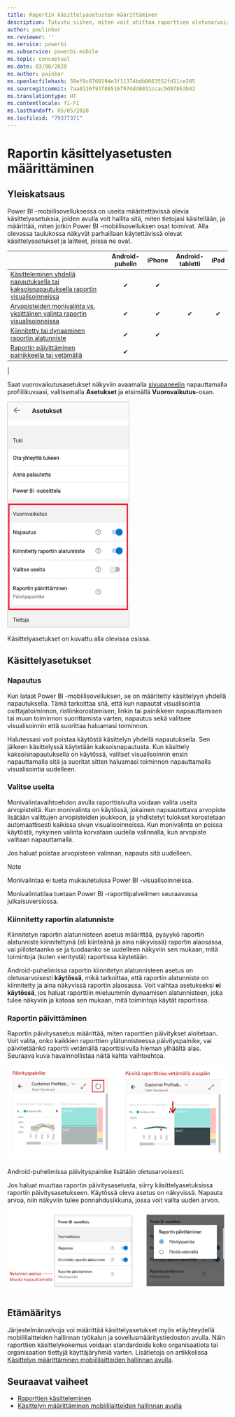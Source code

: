 ```yaml
---
title: Raportin käsittelyasetusten määrittäminen
description: Tutustu siihen, miten voit ohittaa raporttien oletusarvoiset käsittelyasetukset.
author: paulinbar
ms.reviewer: ''
ms.service: powerbi
ms.subservice: powerbi-mobile
ms.topic: conceptual
ms.date: 03/08/2020
ms.author: painbar
ms.openlocfilehash: 58ef9c6760194e3f11374bdb0663552fd11ce285
ms.sourcegitcommit: 7aa0136f93f88516f97ddd8031ccac5d07863b92
ms.translationtype: HT
ms.contentlocale: fi-FI
ms.lasthandoff: 05/05/2020
ms.locfileid: "79377371"
---
```

# <a name="configure-report-interaction-settings"></a>Raportin käsittelyasetusten määrittäminen

## <a name="overview"></a>Yleiskatsaus

Power BI -mobiilisovelluksessa on useita määritettävissä olevia käsittelyasetuksia, joiden avulla voit hallita sitä, miten tietojasi käsitellään, ja määrittää, miten jotkin Power BI -mobiilisovelluksen osat toimivat. Alla olevassa taulukossa näkyvät parhaillaan käytettävissä olevat käsittelyasetukset ja laitteet, joissa ne ovat.

|| Android-puhelin | iPhone | Android-tabletti  | iPad |
|-|:-:|:-:|:-:|:-:|
| [Käsitteleminen yhdellä napautuksella tai kaksoisnapautuksella raportin visualisoinneissa](#single-tap) |✔|✔|||
| [Arvopisteiden monivalinta vs. yksittäinen valinta raportin visualisoinneissa](#multi-select) |✔|✔|✔|✔|
| [Kiinnitetty tai dynaaminen raportin alatunniste](#docked-report-footer) |✔|✔|||
| [Raportin päivittäminen painikkeella tai vetämällä](#report-refresh) |✔||||
|

Saat vuorovaikutusasetukset näkyviin avaamalla [sivupaneelin](./mobile-apps-home-page.md#header) napauttamalla profiilikuvaasi, valitsemalla **Asetukset** ja etsimällä **Vuorovaikutus**-osan.

![Käsittelyasetukset](./media/mobile-app-interaction-settings/powerbi-mobile-app-interactions-section.png)

Käsittelyasetukset on kuvattu alla olevissa osissa.

## <a name="interaction-settings"></a>Käsittelyasetukset

### <a name="single-tap"></a>Napautus
Kun lataat Power BI -mobiilisovelluksen, se on määritetty käsittelyyn yhdellä napautuksella. Tämä tarkoittaa sitä, että kun napautat visualisointia osittajatoiminnon, ristiinkorostamisen, linkin tai painikkeen napsauttamisen tai muun toiminnon suorittamista varten, napautus sekä valitsee visualisoinnin että suorittaa haluamasi toiminnon.

Halutessasi voit poistaa käytöstä käsittelyn yhdellä napautuksella. Sen jälkeen käsittelyssä käytetään kaksoisnapautusta. Kun käsittely kaksoisnapautuksella on käytössä, valitset visualisoinnin ensin napauttamalla sitä ja suoritat sitten haluamasi toiminnon napauttamalla visualisointia uudelleen.

### <a name="multi-select"></a>Valitse useita

Monivalintavaihtoehdon avulla raporttisivulta voidaan valita useita arvopisteitä. Kun monivalinta on käytössä, jokainen napsautettava arvopiste lisätään valittujen arvopisteiden joukkoon, ja yhdistetyt tulokset korostetaan automaattisesti kaikissa sivun visualisoinneissa. Kun monivalinta on poissa käytöstä, nykyinen valinta korvataan uudella valinnalla, kun arvopiste valitaan napauttamalla.

Jos haluat poistaa arvopisteen valinnan, napauta sitä uudelleen.

>[!NOTE]
>Monivalintaa ei tueta mukautetuissa Power BI -visualisoinneissa.
>
>Monivalintatilaa tuetaan Power BI -raporttipalvelimen seuraavassa julkaisuversiossa.

### <a name="docked-report-footer"></a>Kiinnitetty raportin alatunniste

Kiinnitetyn raportin alatunnisteen asetus määrittää, pysyykö raportin alatunniste kiinnitettynä (eli kiinteänä ja aina näkyvissä) raportin alaosassa, vai piilotetaanko se ja tuodaanko se uudelleen näkyviin sen mukaan, mitä toimintoja (kuten vieritystä) raportissa käytetään.

Android-puhelimissa raportin kiinnitetyn alatunnisteen asetus on oletusarvoisesti **käytössä**, mikä tarkoittaa, että raportin alatunniste on kiinnitetty ja aina näkyvissä raportin alaosassa. Voit vaihtaa asetukseksi **ei käytössä**, jos haluat raporttiin mieluummin dynaamisen alatunnisteen, joka tulee näkyviin ja katoaa sen mukaan, mitä toimintoja käytät raportissa.

### <a name="report-refresh"></a>Raportin päivittäminen

Raportin päivitysasetus määrittää, miten raporttien päivitykset aloitetaan. Voit valita, onko kaikkien raporttien ylätunnisteessa päivityspainike, vai päivitetäänkö raportti vetämällä raporttisivulla hieman ylhäältä alas. Seuraava kuva havainnollistaa näitä kahta vaihtoehtoa. 

![Päivityspainike ja päivittäminen vetämällä](./media/mobile-app-interaction-settings/powerbi-mobile-app-interactions-refresh-button-versus-pull.png)

Android-puhelimissa päivityspainike lisätään oletusarvoisesti.

Jos haluat muuttaa raportin päivitysasetusta, siirry käsittelyasetuksissa raportin päivitysasetukseen. Käytössä oleva asetus on näkyvissä. Napauta arvoa, niin näkyviin tulee ponnahdusikkuna, jossa voit valita uuden arvon.

![Päivityksen asettaminen](./media/mobile-app-interaction-settings/powerbi-mobile-app-interactions-set-refresh.png)

## <a name="remote-configuration"></a>Etämääritys

Järjestelmänvalvoja voi määrittää käsittelyasetukset myös etäyhteydellä mobiililaitteiden hallinnan työkalun ja sovellusmääritystiedoston avulla. Näin raporttien käsittelykokemus voidaan standardoida koko organisaatiota tai organisaation tiettyjä käyttäjäryhmiä varten. Lisätietoja on artikkelissa [Käsittelyn määrittäminen mobiililaitteiden hallinnan avulla](./mobile-app-configuration.md).


## <a name="next-steps"></a>Seuraavat vaiheet
* [Raporttien käsitteleminen](./mobile-reports-in-the-mobile-apps.md#interact-with-reports)
* [Käsittelyn määrittäminen mobiililaitteiden hallinnan avulla](./mobile-app-configuration.md)
